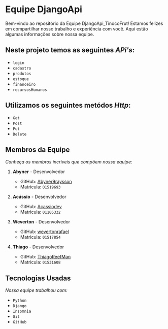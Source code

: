 # Equipe DjangoApi

Bem-vindo ao repositório da Equipe DjangoApi_TinocoFrut! Estamos felizes em compartilhar nosso trabalho e experiência com você. Aqui estão algumas informações sobre nossa equipe.

## Neste projeto temos as seguintes _APi's_:

- `login`
- `cadastro`
- `produtos`
- `estoque`
- `financeiro`
- `recursosHumanos`

## Utilizamos os seguintes metódos _Http_:

- `Get`
- `Post`
- `Put`
- `Delete`

## Membros da Equipe

_Conheça os membros incríveis que compõem nossa equipe:_

1. **Abyner** - Desenvolvedor
   - GitHub: [Abyner9raysson](https://github.com/Abyner)
   - Matricula: `01519693`

2. **Acássio** - Desenvolvedor
   - GitHub: [Acassiodev](https://github.com/Acassiodev)
   - Matricula: `01105332`

3. **Weverton** - Desenvolvedor
   - GitHub: [wevertonrafael](https://github.com/wevertonrafael)
   - Matricula: `01517854`

4. **Thiago** - Desenvolvedor
   - GitHub: [ThiagoReefMan](https://github.com/ThiagoReefMan)
   - Matricula: `01531608`


## Tecnologias Usadas

_Nossa equipe trabalhou com:_

- `Python`
- `Django`
- `Insomnia`
- `Git`
- `GitHub`